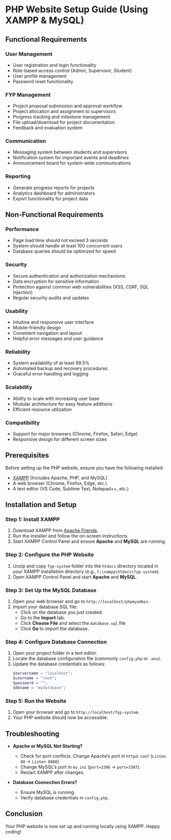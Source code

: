 # PHP Website Setup Guide (Using XAMPP & MySQL)

## Functional Requirements

### User Management
- User registration and login functionality
- Role-based access control (Admin, Supervisor, Student)
- User profile management
- Password reset functionality

### FYP Management
- Project proposal submission and approval workflow
- Project allocation and assignment to supervisors
- Progress tracking and milestone management
- File upload/download for project documentation
- Feedback and evaluation system

### Communication
- Messaging system between students and supervisors
- Notification system for important events and deadlines
- Announcement board for system-wide communications

### Reporting
- Generate progress reports for projects
- Analytics dashboard for administrators
- Export functionality for project data

## Non-Functional Requirements

### Performance
- Page load time should not exceed 3 seconds
- System should handle at least 100 concurrent users
- Database queries should be optimized for speed

### Security
- Secure authentication and authorization mechanisms
- Data encryption for sensitive information
- Protection against common web vulnerabilities (XSS, CSRF, SQL Injection)
- Regular security audits and updates

### Usability
- Intuitive and responsive user interface
- Mobile-friendly design
- Consistent navigation and layout
- Helpful error messages and user guidance

### Reliability
- System availability of at least 99.5%
- Automated backup and recovery procedures
- Graceful error handling and logging

### Scalability
- Ability to scale with increasing user base
- Modular architecture for easy feature additions
- Efficient resource utilization

### Compatibility
- Support for major browsers (Chrome, Firefox, Safari, Edge)
- Responsive design for different screen sizes

## Prerequisites

Before setting up the PHP website, ensure you have the following installed:

- [XAMPP](https://www.apachefriends.org/index.html) (Includes Apache, PHP, and MySQL)
- A web browser (Chrome, Firefox, Edge, etc.)
- A text editor (VS Code, Sublime Text, Notepad++, etc.)

## Installation and Setup

### Step 1: Install XAMPP
1. Download XAMPP from [Apache Friends](https://www.apachefriends.org/download.html).
2. Run the installer and follow the on-screen instructions.
3. Start XAMPP Control Panel and ensure **Apache** and **MySQL** are running.

### Step 2: Configure the PHP Website
1. Unzip and copy `fyp-system` folder into the `htdocs` directory located in your XAMPP installation directory (e.g., `C:\xampp\htdocs\fyp-system`).
2. Open XAMPP Control Panel and start **Apache** and **MySQL**.

### Step 3: Set Up the MySQL Database
1. Open your web browser and go to `http://localhost/phpmyadmin`.
2. Import your database SQL file:
   - Click on the database you just created.
   - Go to the **Import** tab.
   - Click **Choose File** and select the `database.sql` file
   - Click **Go** to import the database.

### Step 4: Configure Database Connection
1. Open your project folder in a text editor.
2. Locate the database configuration file (commonly `config.php` or `.env`).
3. Update the database credentials as follows:
   ```php
   $servername = "localhost";
   $username = "root";
   $password = "";
   $dbname = "mydatabase";
   ```

### Step 5: Run the Website
1. Open your browser and go to `http://localhost/fyp-system`.
2. Your PHP website should now be accessible.

## Troubleshooting

- **Apache or MySQL Not Starting?**
  - Check for port conflicts. Change Apache’s port in `httpd.conf` (`Listen 80` → `Listen 8080`).
  - Change MySQL’s port in `my.ini` (`port=3306` → `port=3307`).
  - Restart XAMPP after changes.

- **Database Connection Errors?**
  - Ensure MySQL is running.
  - Verify database credentials in `config.php`.

## Conclusion
Your PHP website is now set up and running locally using XAMPP. Happy coding!
